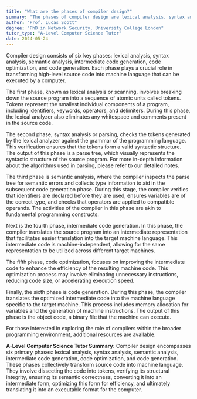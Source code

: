 ```yaml
---
title: "What are the phases of compiler design?"
summary: "The phases of compiler design are lexical analysis, syntax analysis, semantic analysis, intermediate code generation, code optimisation, and code generation."
author: "Prof. Lucas Scott"
degree: "PhD in Network Security, University College London"
tutor_type: "A-Level Computer Science Tutor"
date: 2024-05-24
---
```


Compiler design consists of six key phases: lexical analysis, syntax analysis, semantic analysis, intermediate code generation, code optimization, and code generation. Each phase plays a crucial role in transforming high-level source code into machine language that can be executed by a computer.

The first phase, known as lexical analysis or scanning, involves breaking down the source program into a sequence of atomic units called tokens. Tokens represent the smallest individual components of a program, including identifiers, keywords, operators, and delimiters. During this phase, the lexical analyzer also eliminates any whitespace and comments present in the source code.

The second phase, syntax analysis or parsing, checks the tokens generated by the lexical analyzer against the grammar of the programming language. This verification ensures that the tokens form a valid syntactic structure. The output of this phase is a parse tree, which visually represents the syntactic structure of the source program. For more in-depth information about the algorithms used in parsing, please refer to our detailed notes.

The third phase is semantic analysis, where the compiler inspects the parse tree for semantic errors and collects type information to aid in the subsequent code generation phase. During this stage, the compiler verifies that identifiers are declared before they are used, ensures variables are of the correct type, and checks that operators are applied to compatible operands. The activities of the compiler in this phase are akin to fundamental programming constructs.

Next is the fourth phase, intermediate code generation. In this phase, the compiler translates the source program into an intermediate representation that facilitates easier translation into the target machine language. This intermediate code is machine-independent, allowing for the same representation to be utilized across different target machines.

The fifth phase, code optimization, focuses on improving the intermediate code to enhance the efficiency of the resulting machine code. This optimization process may involve eliminating unnecessary instructions, reducing code size, or accelerating execution speed.

Finally, the sixth phase is code generation. During this phase, the compiler translates the optimized intermediate code into the machine language specific to the target machine. This process includes memory allocation for variables and the generation of machine instructions. The output of this phase is the object code, a binary file that the machine can execute. 

For those interested in exploring the role of compilers within the broader programming environment, additional resources are available.

**A-Level Computer Science Tutor Summary:** Compiler design encompasses six primary phases: lexical analysis, syntax analysis, semantic analysis, intermediate code generation, code optimization, and code generation. These phases collectively transform source code into machine language. They involve dissecting the code into tokens, verifying its structural integrity, ensuring its semantic correctness, converting it into an intermediate form, optimizing this form for efficiency, and ultimately translating it into an executable format for the computer.
    